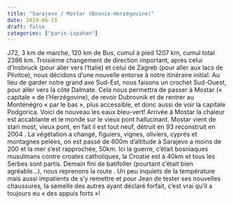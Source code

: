 ```yaml
---
title: "Sarajevo / Mostar (Bosnie-Herzégovine)"
date: 2019-06-15
draft: false
categories: ["paris-ispahan"]
---
```


J72, 3 km de marche, 120 km de Bus, cumul à pied 1207 km, cumul total 2386 km.
Troisième changement de direction important, après celui d’Insbruck (pour aller vers l’Italie) et celui de Zagreb (pour aller aux lacs de Plivitce), nous décidons d’une nouvelle entorse à notre itinéraire initial. Au lieu de garder notre grand axe Sud-Est, nous faisons un crochet Sud-Ouest, pour aller vers la côte Dalmate. Cela nous permettra de passer à Mostar (« capitale » de l’Herzégovine), de revoir Dubrovnik et de rentrer au Monténégro « par le bas », plus accessible, et donc aussi de voir la capitale Podgorica.
Voici de nouveau les eaux bleu-vert! Arrivée à Mostar la chaleur est accablante et le monde sur le vieux pont hallucinant. Mostar vient de stari most, vieux pont, en fait il est tout neuf, détruit en 93 reconstruit en 2004 . La végétation a changé, figuiers, vignes, oliviers, cyprés et montagnes pelées, on est passé de 600m d’altitude à Sarajevo a moins de 200 et la mer s’est rapprochée, 50km. Ici la guerre, c’était bosniaques musulmans contre croates catholiques, la Croatie est à 40km et tous les Serbes sont partis. Demain fini de batifoller (pourtant c’était bien agréable…), nous reprenons la route . Un peu inquiets de la température mais aussi impatients de s’y remettre et pour Jean de tester ses nouvelles chaussures, la semelle des autres ayant déclaré forfait, c’est vrai qu’il a toujours eu « des appuis forts »!
